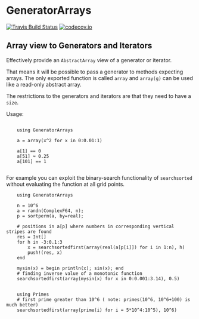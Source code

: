 # GeneratorArrays

[![Travis Build Status](https://travis-ci.org/KlausC/GeneratorArrays.jl.svg?branch=master)](https://travis-ci.org/KlausC/GeneratorArrays.jl)
[![codecov.io](http://codecov.io/github/KlausC/GeneratorArrays.jl/coverage.svg?branch=master)](http://codecov.io/github/KlausC/GeneratorArrays.jl?branch=master)

## Array view to Generators and Iterators

Effectively provide an `AbstractArray` view of a generator or iterator.

That means it will be possible to pass a generator to methods expecting
arrays. The only exported function is called `array` and `array(g)` can be
used like a read-only abstract array.

The restrictions to the generators and iterators are that they need to have
a `size`.

Usage:
```juliadoc

    using GeneratorArrays

    a = array(x^2 for x in 0:0.01:1)

    a[1] == 0
    a[51] ≈ 0.25
    a[101] == 1


```

For example you can exploit the binary-search functionality of 
`searchsorted` without evaluating the function at all grid points.

```
    using GeneratorArrays

    n = 10^6
    a = randn(ComplexF64, n);
    p = sortperm(a, by=real);

    # positions in a[p] where numbers in corresponding vertical stripes are found
    res = Int[]
    for h in -3:0.1:3
        x = searchsortedfirst(array(real(a[p[i]]) for i in 1:n), h)
        push!(res, x)
    end
    
    mysin(x) = begin println(x); sin(x); end
    # finding inverse value of a monotonic function
    searchsortedfirst(array(mysin(x) for x in 0:0.001:3.14), 0.5)


    using Primes
    # first prime greater than 10^6 ( note: primes(10^6, 10^6+100) is much better)
    searchsortedfirst(array(prime(i) for i = 5*10^4:10^5), 10^6)

```

